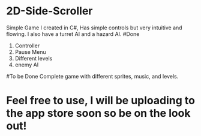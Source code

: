 # 2D-Side-Scroller
Simple Game I created in C#, Has simple controls but very intuitive and flowing. I also have a turret AI and a hazard AI.
#Done
1. Controller
2. Pause Menu
3. Different levels
4. enemy AI

#To be Done
Complete game with different sprites, music, and levels.
# Feel free to use, I will be uploading to the app store soon so be on the look out!
